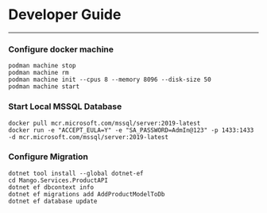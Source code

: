 # Developer Guide

---

### Configure docker machine

```shell
podman machine stop
podman machine rm
podman machine init --cpus 8 --memory 8096 --disk-size 50
podman machine start
```

### Start Local MSSQL Database

```shell
docker pull mcr.microsoft.com/mssql/server:2019-latest
docker run -e "ACCEPT_EULA=Y" -e "SA_PASSWORD=AdmIn@123" -p 1433:1433 -d mcr.microsoft.com/mssql/server:2019-latest
```

### Configure Migration

```shell
dotnet tool install --global dotnet-ef
cd Mango.Services.ProductAPI
dotnet ef dbcontext info 
dotnet ef migrations add AddProductModelToDb
dotnet ef database update
```